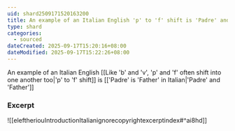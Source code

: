```yaml
---
uid: shard2509171520163200
title: An example of an Italian English 'p' to 'f' shift is 'Padre' and 'Father'
type: shard
categories:
  - sourced
dateCreated: 2025-09-17T15:20:16+08:00
dateModified: 2025-09-17T15:22:26+08:00
---
```

An example of an Italian English [[Like 'b' and 'v', 'p' and 'f' often shift into one another too|'p' to 'f' shift]] is [['Padre' is 'Father' in Italian|'Padre' and 'Father']]
### Excerpt
![[eleftheriouIntroductionItalianignorecopyrightexcerptindex#^ai8hd]] 